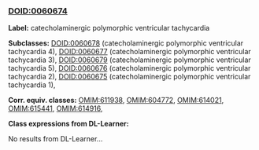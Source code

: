 
### [DOID:0060674](http://purl.obolibrary.org/obo/DOID_0060674)
**Label:** catecholaminergic polymorphic ventricular tachycardia

**Subclasses:** [DOID:0060678](http://purl.obolibrary.org/obo/DOID_0060678) (catecholaminergic polymorphic ventricular tachycardia 4), [DOID:0060677](http://purl.obolibrary.org/obo/DOID_0060677) (catecholaminergic polymorphic ventricular tachycardia 3), [DOID:0060679](http://purl.obolibrary.org/obo/DOID_0060679) (catecholaminergic polymorphic ventricular tachycardia 5), [DOID:0060676](http://purl.obolibrary.org/obo/DOID_0060676) (catecholaminergic polymorphic ventricular tachycardia 2), [DOID:0060675](http://purl.obolibrary.org/obo/DOID_0060675) (catecholaminergic polymorphic ventricular tachycardia 1), 

**Corr. equiv. classes:** [OMIM:611938](http://purl.obolibrary.org/obo/OMIM_611938), [OMIM:604772](http://purl.obolibrary.org/obo/OMIM_604772), [OMIM:614021](http://purl.obolibrary.org/obo/OMIM_614021), [OMIM:615441](http://purl.obolibrary.org/obo/OMIM_615441), [OMIM:614916](http://purl.obolibrary.org/obo/OMIM_614916), 

**Class expressions from DL-Learner:**

No results from DL-Learner...



